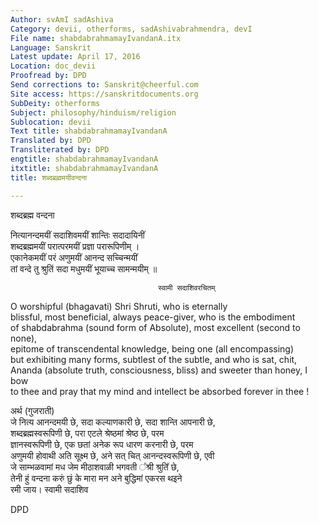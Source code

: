 ```yaml
---
Author: svAmI sadAshiva
Category: devii, otherforms, sadAshivabrahmendra, devI
File name: shabdabrahmamayIvandanA.itx
Language: Sanskrit
Latest update: April 17, 2016
Location: doc_devii
Proofread by: DPD
Send corrections to: Sanskrit@cheerful.com
Site access: https://sanskritdocuments.org
SubDeity: otherforms
Subject: philosophy/hinduism/religion
Sublocation: devii
Text title: shabdabrahmamayIvandanA
Translated by: DPD
Transliterated by: DPD
engtitle: shabdabrahmamayIvandanA
itxtitle: shabdabrahmamayIvandanA
title: शब्दब्रह्ममयीवन्दना

---
```

  
 शब्दब्रह्म वन्दना   
  
नित्यानन्दमयीं सदाशिवमयीं शान्तिः सदादायिनीं  
शब्दब्रह्ममयीं परात्परमयीं प्रज्ञा परारूपिणीम् ।  
एकानेकमयीं परं अणुमयीं आनन्द सच्चिन्मयीं  
तां वन्दे तु श्रुतिं सदा मधुमयीं भूयाच्च सामन्मयीम् ॥  
  
                                     स्वामी सदाशिवरचितम्  
  
O worshipful (bhagavati) Shri Shruti, who is eternally  
blissful, most beneficial,  always peace-giver, who is the embodiment  
of shabdabrahma (sound form of Absolute),  most excellent (second to none),  
epitome of transcendental knowledge, being one (all encompassing)  
but exhibiting many forms, subtlest of the subtle, and who is sat, chit,  
Ananda (absolute truth, consciousness, bliss) and sweeter than honey,   I bow  
to thee and pray that my mind and intellect be absorbed forever in thee !  
  
  
अर्थ (गुजराती)  
जे नित्य आनन्दमयी छे, सदा कल्याणकारी छे, सदा शान्ति आपनारी छे,  
शब्दब्रह्मस्वरूपिणी छे, परा एटले श्रेष्ठमां श्रेष्ठ छे, परम  
ज्ञानस्वरूपिणी छे, एक छतां अनेक रूप धारण करनारी छे, परम  
अणुमयी होवाथी अति सूक्ष्म छे, अने सत् चित् आनन्दस्वरूपिणी छे, एवी  
जे साम्भळवामां मध जेम मीठाशवाळी भगवती ᳚श्री श्रुति᳚ छे,  
तेनी हुं वन्दना करुं छुं के मारा मन अने बुद्धिमां एकरस थइने  
रमी जाय।                                   स्वामी सदाशिव  
  
  
DPD  
  
  

